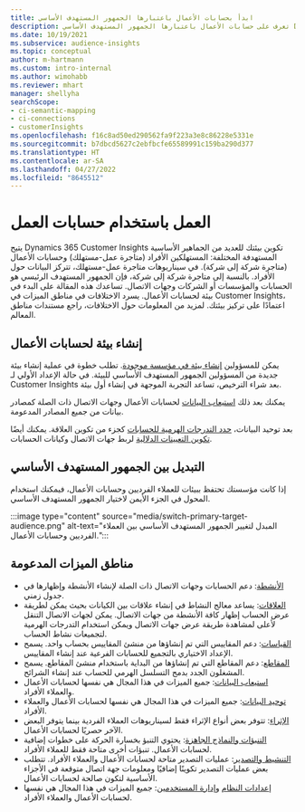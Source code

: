 ```yaml
---
title: ابدأ بحسابات الأعمال باعتبارها الجمهور المستهدف الأساسي
description: تعرف على حسابات الأعمال باعتبارها الجمهور المستهدف الأساسي Dynamics 365 Customer Insights.
ms.date: 10/19/2021
ms.subservice: audience-insights
ms.topic: conceptual
author: m-hartmann
ms.custom: intro-internal
ms.author: wimohabb
ms.reviewer: mhart
manager: shellyha
searchScope:
- ci-semantic-mapping
- ci-connections
- customerInsights
ms.openlocfilehash: f16c8ad50ed290562fa9f223a3e8c86228e5331e
ms.sourcegitcommit: b7dbcd5627c2ebfbcfe65589991c159ba290d377
ms.translationtype: HT
ms.contentlocale: ar-SA
ms.lasthandoff: 04/27/2022
ms.locfileid: "8645512"
---
```

# <a name="work-with-business-accounts"></a>العمل باستخدام حسابات العمل

يتيح Dynamics 365 Customer Insights تكوين بيئتك للعديد من الجماهير الأساسية المستهدفة المختلفة: المستهلكين الأفراد (متاجرة عمل-مستهلك) وحسابات الأعمال (متاجرة شركة إلى شركة). في سيناريوهات متاجرة عمل-مستهلك، تتركز البيانات حول الأفراد. بالنسبة إلى متاجرة شركة إلى شركة، فإن الجمهور المستهدف الرئيسي هو الحسابات والمؤسسات أو الشركات وجهات الاتصال. تساعدك هذه المقالة على البدء في بيئة لحسابات الأعمال. يسرد الاختلافات في مناطق الميزات في Customer Insights، اعتمادًا على تركيز بيئتك. لمزيد من المعلومات حول الاختلافات، راجع مستندات مناطق المعالم. 

## <a name="create-an-environment-for-business-accounts"></a>إنشاء بيئة لحسابات الأعمال

يمكن للمسؤولين [إنشاء بيئة في مؤسسة موجودة](create-environment.md). تطلب خطوة في عملية إنشاء بيئة جديدة من المسؤولين الجمهور المستهدف الأساسي للبيئة. في حالة الإعداد الأولي لـ Customer Insights بعد شراء الترخيص، تساعد التجربة الموجهة في إنشاء أول بيئة.

يمكنك بعد ذلك [استيعاب البيانات](data-sources.md) لحسابات الأعمال وجهات الاتصال ذات الصلة كمصادر بيانات من جميع المصادر المدعومة.

بعد توحيد البيانات، [حدد التدرجات الهرمية للحسابات](relationships.md#set-up-account-hierarchies) كجزء من تكوين العلاقة. يمكنك أيضًا [تكوين التعيينات الدلالية](semantic-mappings.md) لربط جهات الاتصال وكيانات الحسابات. 

## <a name="switch-between-primary-target-audience"></a>التبديل بين الجمهور المستهدف الأساسي

إذا كانت مؤسستك تحتفظ ببيئات للعملاء الفرديين وحسابات الأعمال، فيمكنك استخدام المحول في الجزء الأيمن لاختيار الجمهور المستهدف الأساسي.

:::image type="content" source="media/switch-primary-target-audience.png" alt-text="المبدل لتغيير الجمهور المستهدف الأساسي بين العملاء الفرديين وحسابات الأعمال.":::

## <a name="supported-feature-areas"></a>مناطق الميزات المدعومة

- [الأنشطة](activities.md): دعم الحسابات وجهات الاتصال ذات الصلة لإنشاء الأنشطة وإظهارها في جدول زمني.
- [العلاقات](relationships.md): يساعد معالج النشاط في إنشاء علاقات بين الكيانات بحيث يمكن لطريقة عرض الحساب إظهار كافة الأنشطة من جهات الاتصال. يمكن لجهات الاتصال التنقل لأعلى لمشاهدة طريقة عرض جهات الاتصال ويمكن استخدام التدرجات الهرمية لتجميعات نشاط الحساب.
- [القياسات](measures.md): دعم المقاييس التي تم إنشاؤها من منشئ المقاييس بحساب واحد. يسمح الإعداد الاختياري بالتجميع للحسابات الفرعية عند إنشاء المقاييس.
- [المقاطع](segments.md): دعم المقاطع التي تم إنشاؤها من البداية باستخدام منشئ المقاطع. يسمح المشغلون الجدد بدمج التسلسل الهرمي للحساب عند إنشاء الشرائح.
- [استيعاب البيانات](data-sources.md): جميع الميزات في هذا المجال هي نفسها لحسابات الأعمال والعملاء الأفراد.
- [توحيد البيانات](data-unification.md): جميع الميزات في هذا المجال هي نفسها لحسابات الأعمال والعملاء الأفراد.
- [الإثراء](enrichment-hub.md): تتوفر بعض أنواع الإثراء فقط لسيناريوهات العملاء الفردية بينما يتوفر البعض الآخر حصريًا لحسابات الأعمال.
- [التنبؤات والنماذج الجاهزة](predictions-overview.md): يحتوي التنبؤ بخسارة الحركة على خطوات إضافية لحسابات الأعمال. تنبؤات أخرى متاحة فقط للعملاء الأفراد.
- [التنشيط والتصدير](export-destinations.md): عمليات التصدير متاحة لحسابات الأعمال والعملاء الأفراد. تتطلب بعض عمليات التصدير تكوينًا إضافيًا ومعلومات جهة اتصال متوقعة في الأجزاء الأساسية لتكون صالحة لحسابات الأعمال.
- [إعدادات النظام](system.md) و[إدارة المستخدمين](permissions.md): جميع الميزات في هذا المجال هي نفسها لحسابات الأعمال والعملاء الأفراد.

